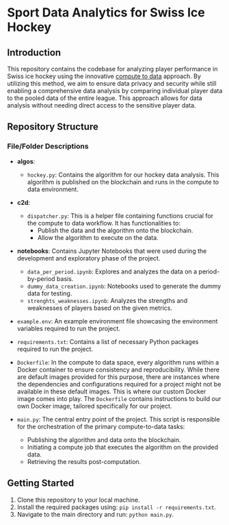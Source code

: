 # Sport Data Analytics for Swiss Ice Hockey

## Introduction

This repository contains the codebase for analyzing player performance in Swiss ice hockey using the
innovative [compute to data](https://docs.oceanprotocol.com/developers/compute-to-data) approach. By utilizing this
method, we aim to ensure data privacy and security while still enabling a
comprehensive data analysis by comparing individual player data to the pooled data of the entire league. This approach
allows for data analysis without needing direct access to the sensitive player data.

## Repository Structure

### File/Folder Descriptions

- **algos**:
    - `hockey.py`: Contains the algorithm for our hockey data analysis. This algorithm is published on the blockchain
      and runs in the compute to data environment.

- **c2d**:
    - `dispatcher.py`: This is a helper file containing functions crucial for the compute to data workflow. It has
      functionalities to:
        - Publish the data and the algorithm onto the blockchain.
        - Allow the algorithm to execute on the data.

- **notebooks**: Contains Jupyter Notebooks that were used during the development and exploratory phase of the project.
    - `data_per_period.ipynb`: Explores and analyzes the data on a period-by-period basis.
    - `dummy_data_creation.ipynb`: Notebooks used to generate the dummy data for testing.
    - `strenghts_weaknesses.ipynb`: Analyzes the strengths and weaknesses of players based on the given metrics.

- `example.env`: An example environment file showcasing the environment variables required to run the project.

- `requirements.txt`: Contains a list of necessary Python packages required to run the project.

- `Dockerfile`: In the compute to data space, every algorithm runs within a Docker container to ensure consistency and
  reproducibility. While there are default images provided for this purpose, there are instances where the dependencies
  and configurations required for a project might not be available in these default images. This is where our custom
  Docker image comes into play. The `Dockerfile` contains instructions to build our own Docker image, tailored
  specifically for our project.

- `main.py`: The central entry point of the project. This script is responsible for the orchestration of the primary
  compute-to-data tasks:
    - Publishing the algorithm and data onto the blockchain.
    - Initiating a compute job that executes the algorithm on the provided data.
    - Retrieving the results post-computation.

## Getting Started

1. Clone this repository to your local machine.
2. Install the required packages using: `pip install -r requirements.txt`.
3. Navigate to the main directory and run: `python main.py`.

